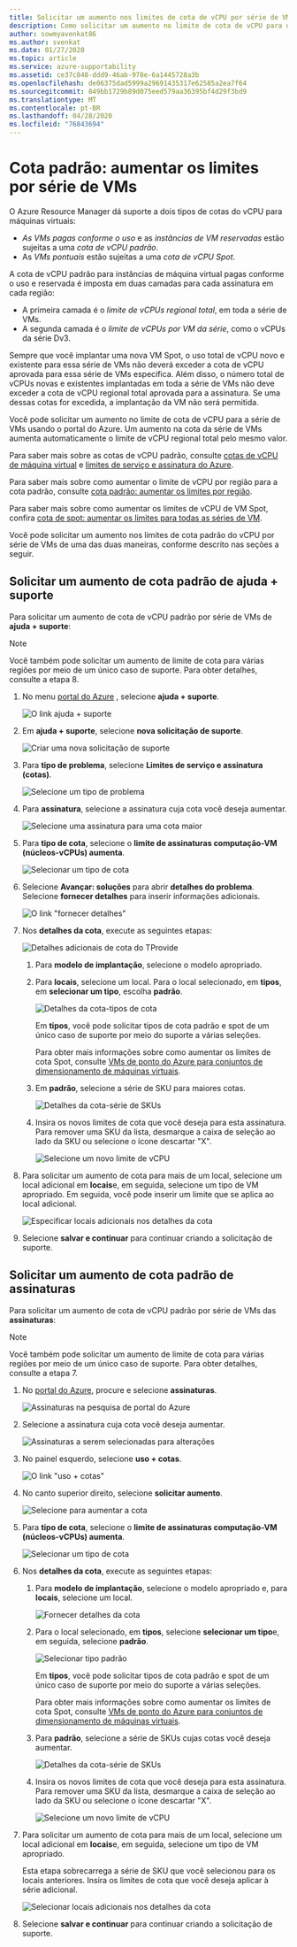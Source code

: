 ```yaml
---
title: Solicitar um aumento nos limites de cota de vCPU por série de VMs do Azure
description: Como solicitar um aumento no limite de cota de vCPU para uma série de VMs no portal do Azure, o que aumenta o limite de vCPU regional total pelo mesmo valor.
author: sowmyavenkat86
ms.author: svenkat
ms.date: 01/27/2020
ms.topic: article
ms.service: azure-supportability
ms.assetid: ce37c848-ddd9-46ab-978e-6a1445728a3b
ms.openlocfilehash: de06375dad5999a29691435317e62585a2ea7f64
ms.sourcegitcommit: 849bb1729b89d075eed579aa36395bf4d29f3bd9
ms.translationtype: MT
ms.contentlocale: pt-BR
ms.lasthandoff: 04/28/2020
ms.locfileid: "76843694"
---
```

# <a name="standard-quota-increase-limits-by-vm-series"></a>Cota padrão: aumentar os limites por série de VMs

O Azure Resource Manager dá suporte a dois tipos de cotas do vCPU para máquinas virtuais:

* *As VMs pagas conforme o uso* e as *instâncias de VM reservadas* estão sujeitas a uma *cota de vCPU padrão*.
* As *VMs pontuais* estão sujeitas a uma *cota de vCPU Spot*.

A cota de vCPU padrão para instâncias de máquina virtual pagas conforme o uso e reservada é imposta em duas camadas para cada assinatura em cada região:

* A primeira camada é o *limite de vCPUs regional total*, em toda a série de VMs.
* A segunda camada é o *limite de vCPUs por VM da série*, como o vCPUs da série Dv3.

Sempre que você implantar uma nova VM Spot, o uso total de vCPU novo e existente para essa série de VMs não deverá exceder a cota de vCPU aprovada para essa série de VMs específica. Além disso, o número total de vCPUs novas e existentes implantadas em toda a série de VMs não deve exceder a cota de vCPU regional total aprovada para a assinatura. Se uma dessas cotas for excedida, a implantação da VM não será permitida.

Você pode solicitar um aumento no limite de cota de vCPU para a série de VMs usando o portal do Azure. Um aumento na cota da série de VMs aumenta automaticamente o limite de vCPU regional total pelo mesmo valor.

Para saber mais sobre as cotas de vCPU padrão, consulte [cotas de vCPU de máquina virtual](../../virtual-machines/windows/quotas.md) e [limites de serviço e assinatura do Azure](https://docs.microsoft.com/azure/azure-supportability/classic-deployment-model-quota-increase-requests).

Para saber mais sobre como aumentar o limite de vCPU por região para a cota padrão, consulte [cota padrão: aumentar os limites por região](regional-quota-requests.md).

Para saber mais sobre como aumentar os limites de vCPU de VM Spot, confira [cota de spot: aumentar os limites para todas as séries de VM](low-priority-quota.md).

Você pode solicitar um aumento nos limites de cota padrão do vCPU por série de VMs de uma das duas maneiras, conforme descrito nas seções a seguir.

## <a name="request-a-standard-quota-increase-from-help--support"></a>Solicitar um aumento de cota padrão de ajuda + suporte

Para solicitar um aumento de cota de vCPU padrão por série de VMs de **ajuda + suporte**:

> [!NOTE]
> Você também pode solicitar um aumento de limite de cota para várias regiões por meio de um único caso de suporte. Para obter detalhes, consulte a etapa 8.

1. No menu [portal do Azure](https://portal.azure.com) , selecione **ajuda + suporte**.

   ![O link ajuda + suporte](./media/resource-manager-core-quotas-request/help-plus-support.png)

1. Em **ajuda + suporte**, selecione **nova solicitação de suporte**.

    ![Criar uma nova solicitação de suporte](./media/resource-manager-core-quotas-request/new-support-request.png)

1. Para **tipo de problema**, selecione **Limites de serviço e assinatura (cotas)**.

   ![Selecione um tipo de problema](./media/resource-manager-core-quotas-request/select-quota-issue-type.png)

1. Para **assinatura**, selecione a assinatura cuja cota você deseja aumentar.

   ![Selecione uma assinatura para uma cota maior](./media/resource-manager-core-quotas-request/select-subscription-support-request.png)

1. Para **tipo de cota**, selecione o **limite de assinaturas computação-VM (núcleos-vCPUs) aumenta**.

   ![Selecionar um tipo de cota](./media/resource-manager-core-quotas-request/select-quota-type.png)

1. Selecione **Avançar: soluções** para abrir **detalhes do problema**. Selecione **fornecer detalhes** para inserir informações adicionais.

   ![O link "fornecer detalhes"](./media/resource-manager-core-quotas-request/provide-details-link.png)

1. Nos **detalhes da cota**, execute as seguintes etapas:

   ![Detalhes adicionais de cota do TProvide](./media/resource-manager-core-quotas-request/quota-details-deployment-rm-locations.png)

   1. Para **modelo de implantação**, selecione o modelo apropriado.

   1. Para **locais**, selecione um local. Para o local selecionado, em **tipos**, em **selecionar um tipo**, escolha **padrão**.

      ![Detalhes da cota-tipos de cota](./media/resource-manager-core-quotas-request/quota-details-select-standard-type.png)

      Em **tipos**, você pode solicitar tipos de cota padrão e spot de um único caso de suporte por meio do suporte a várias seleções.

      Para obter mais informações sobre como aumentar os limites de cota Spot, consulte [VMs de ponto do Azure para conjuntos de dimensionamento de máquinas virtuais](../../virtual-machine-scale-sets/use-spot.md).

   1. Em **padrão**, selecione a série de SKU para maiores cotas.

      ![Detalhes da cota-série de SKUs](./media/resource-manager-core-quotas-request/quota-details-standard-select-series.png)

   1. Insira os novos limites de cota que você deseja para esta assinatura. Para remover uma SKU da lista, desmarque a caixa de seleção ao lado da SKU ou selecione o ícone descartar "X".

      ![Selecione um novo limite de vCPU](./media/resource-manager-core-quotas-request/quota-details-standard-set-vcpu-limit.png)

1. Para solicitar um aumento de cota para mais de um local, selecione um local adicional em **locais**e, em seguida, selecione um tipo de VM apropriado. Em seguida, você pode inserir um limite que se aplica ao local adicional.

   ![Especificar locais adicionais nos detalhes da cota](./media/resource-manager-core-quotas-request/quota-details-multiple-locations.png)

1. Selecione **salvar e continuar** para continuar criando a solicitação de suporte.

## <a name="request-a-standard-quota-increase-from-subscriptions"></a>Solicitar um aumento de cota padrão de assinaturas

Para solicitar um aumento de cota de vCPU padrão por série de VMs das **assinaturas**:

> [!NOTE]
> Você também pode solicitar um aumento de limite de cota para várias regiões por meio de um único caso de suporte. Para obter detalhes, consulte a etapa 7.

1. No [portal do Azure](https://portal.azure.com), procure e selecione **assinaturas**.

   ![Assinaturas na pesquisa de portal do Azure](./media/resource-manager-core-quotas-request/search-for-subscriptions.png)

1. Selecione a assinatura cuja cota você deseja aumentar.

   ![Assinaturas a serem selecionadas para alterações](./media/resource-manager-core-quotas-request/select-subscription-change-quota.png)

1. No painel esquerdo, selecione **uso + cotas**.

   ![O link "uso + cotas"](./media/resource-manager-core-quotas-request/select-usage-plus-quotas.png)

1. No canto superior direito, selecione **solicitar aumento**.

   ![Selecione para aumentar a cota](./media/resource-manager-core-quotas-request/request-increase-from-subscription.png)

1. Para **tipo de cota**, selecione o **limite de assinaturas computação-VM (núcleos-vCPUs) aumenta**.

   ![Selecionar um tipo de cota](./media/resource-manager-core-quotas-request/select-quota-type.png)

1. Nos **detalhes da cota**, execute as seguintes etapas:

   1. Para **modelo de implantação**, selecione o modelo apropriado e, para **locais**, selecione um local.

      ![Fornecer detalhes da cota](./media/resource-manager-core-quotas-request/quota-details-deployment-rm-locations.png)

   1. Para o local selecionado, em **tipos**, selecione **selecionar um tipo**e, em seguida, selecione **padrão**.

      ![Selecionar tipo padrão](./media/resource-manager-core-quotas-request/quota-details-select-standard-type.png)

      Em **tipos**, você pode solicitar tipos de cota padrão e spot de um único caso de suporte por meio do suporte a várias seleções.

      Para obter mais informações sobre como aumentar os limites de cota Spot, consulte [VMs de ponto do Azure para conjuntos de dimensionamento de máquinas virtuais](../../virtual-machine-scale-sets/use-spot.md).

   1. Para **padrão**, selecione a série de SKUs cujas cotas você deseja aumentar.

      ![Detalhes da cota-série de SKUs](./media/resource-manager-core-quotas-request/quota-details-standard-select-series.png)

   1. Insira os novos limites de cota que você deseja para esta assinatura. Para remover uma SKU da lista, desmarque a caixa de seleção ao lado da SKU ou selecione o ícone descartar "X".

      ![Selecione um novo limite de vCPU](./media/resource-manager-core-quotas-request/quota-details-standard-set-vcpu-limit.png)

1. Para solicitar um aumento de cota para mais de um local, selecione um local adicional em **locais**e, em seguida, selecione um tipo de VM apropriado.

   Esta etapa sobrecarrega a série de SKU que você selecionou para os locais anteriores. Insira os limites de cota que você deseja aplicar à série adicional.

   ![Selecionar locais adicionais nos detalhes da cota](./media/resource-manager-core-quotas-request/quota-details-multiple-locations.png)

1. Selecione **salvar e continuar** para continuar criando a solicitação de suporte.
